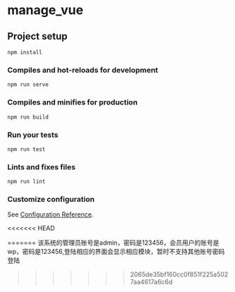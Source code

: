 # manage_vue

## Project setup
```
npm install
```

### Compiles and hot-reloads for development
```
npm run serve
```

### Compiles and minifies for production
```
npm run build
```

### Run your tests
```
npm run test
```

### Lints and fixes files
```
npm run lint
```

### Customize configuration
See [Configuration Reference](https://cli.vuejs.org/config/).

<<<<<<< HEAD



=======
该系统的管理员账号是admin，密码是123456，会员用户的账号是wp，密码是123456,登陆相应的界面会显示相应模块，暂时不支持其他账号密码登陆
>>>>>>> 2065de35bf160cc0f851f225a5027aa4617a6c6d

